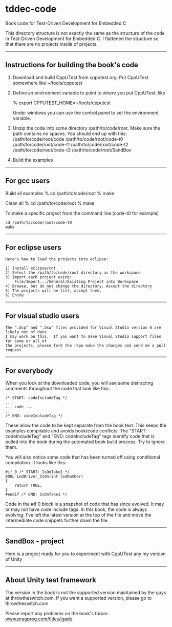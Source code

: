 tddec-code
==========

Book code for Test-Driven Development for Embedded C

This directory structure is not exactly the same as the structure
of the code in Test-Driven Development for Embedded C.  I flattened
the structure so that there are no projects inside of projects.

-----------------------------------------
Instructions for building the book's code
-----------------------------------------

1) Download and build CppUTest from cpputest.org. Put CppUTest somewhere like
    ~/tools/cpputest

2) Define an environment variable to point to where you put CppUTest, like

    % export CPPUTEST_HOME=~/tools/cpputest

    Under windows you can use the control panel to set the environment variable.

3) Unzip the code into some directory /path/to/code/root. Make sure the path contains no spaces.
You should end up with this:
    /path/to/code/root/code
    /path/to/code/root/code-t0
    /path/to/code/root/code-t1
    /path/to/code/root/code-t2
    /path/to/code/root/code-t3
    /path/to/code/root/SandBox

4) Build the examples

-------------
For gcc users
-------------
Build all examples
    % cd /path/to/code/root
    % make


Clean all
    % cd /path/to/code/root
    % make

To make a specific project from the command line (code-t0 for example)

    cd /path/to/code/root/code-t0
    make

-----------------
For eclipse users
-----------------
    Here's how to load the projects into eclipse:
    
    1) Install eclipse/cdt
    2) Select the /path/to/code/root directory as the workspace    
    3) Import each project using:
        File/Import.../General/Existing Project into Workspace
    4) Browse, but do not change the directory. Accept the directory
    5) The projects will be list, accept them.
    6) Enjoy

-----------------------
For visual studio users
-----------------------
    The ".dsp" and ".dsw" files provided for Visual Studio version 6 are likely out of date.
    I may work on this.  If you want to make Visual Studio support files for some or all of
    the projects, please fork the repo make the changes and send me a pull request.

-------------
For everybody
-------------
When you look at the downloaded code, you will see some distracting comments throughout the code
that look like this:

    /* START: codeIncludeTag */
    ...
    ... code ...
    ...
    /* END: codeIncludeTag */

These allow the code to be kept separate from the book text. This keeps the examples compilable
and avoids book/code conflicts.  The "START: codeIncludeTag" and "END: codeIncludeTag"
tags identify code that is pulled into the book during the automated book build process. 
Try to ignore them.

You will also notice some code that has been turned off using conditional compilation. 
It looks like this:

    #if 0 /* START: IsOnTake1 */
    BOOL LedDriver_IsOn(int ledNumber)
    {
        return TRUE;
    }
    #endif /* END: IsOnTake1 */

Code in the #if 0 block is a snapshot of code that has since evolved. It may or may 
not have code include tags.  In this book, the code is always evolving.  I've left 
the latest version at the top of the file and move the intermediate code snippets 
further down the file.    

-----------------
SandBox - project
-----------------

Here is a project ready for you to experiment with CppUTest any my version of Unity

--------------------------
About Unity test framework
--------------------------

The version in the book is not the supported version maintained by the guys at
throwtheswitch.com.  If you want a supported version, please go to throwtheswitch.com




Please report any problems on the book's forum: www.pragprog.com/titles/jgade.

